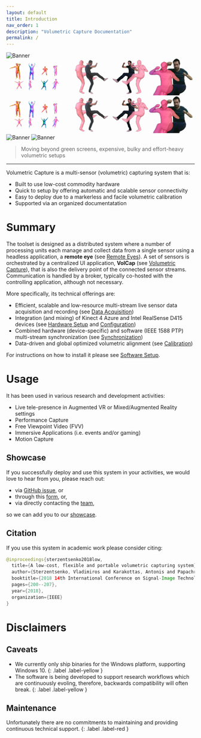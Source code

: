 ```yaml
---
layout: default
title: Introduction
nav_order: 1
description: "Volumetric Capture Documentation"
permalink: /
---
```


![Banner](/raw/master/assets/images/header.png)
![Banner](/assets/images/header.png)
![Banner](./assets/images/header.png)
![Banner](../assets/images/header.png)
![Banner](../../assets/images/header.png)
> Moving beyond green screens, expensive, bulky and effort-heavy volumetric setups
___

Volumetric Capture is a multi-sensor (volumetric) capturing system that is:
- Built to use low-cost commodity hardware
- Quick to setup by offering automatic and scalable sensor connectivity
- Easy to deploy due to a markerless and facile volumetric calibration
- Supported via an organized documentatation

# Summary
The toolset is designed as a distributed system where a number of processing units each manage and collect data from a single sensor using a headless application, a **remote eye** (see [Remote Eyes](docs/eyes.md)). 
A set of sensors is orchestrated by a centralized UI application, **VolCap** (see [Volumetric Capture](docs/volcap.md)), that is also the delivery point of the connected sensor streams.
Communication is handled by a broker, typically co-hosted with the controlling application, although not necessary.

More specifically, its technical offerings are:
- Efficient, scalable and low-resource multi-stream live sensor data acquisition and recording (see [Data Acquisition](docs/acquisition.md))
- Integration (and mixing) of Kinect 4 Azure and Intel RealSense D415 devices (see [Hardware Setup](docs/hardware/hardware.md) and [Configuration](docs/configure.md))
- Combined hardware (device-specific) and software (IEEE 1588 PTP) multi-stream synchronization (see [Synchronization](docs/synchronization.md))
- Data-driven and global optimized volumetric alignment (see [Calibration](docs/calibration.md))

For instructions on how to install it please see [Software Setup](docs/software.md).

# Usage
It has been used in various research and development activities:
- Live tele-presence in Augmented VR or Mixed/Augmented Reality settings
- Performance Capture
- Free Viewpoint Video (FVV)
- Immersive Applications (i.e. events and/or gaming)
- Motion Capture

## Showcase
If you successfully deploy and use this system in your activities, we would love to hear from you, please reach out:
- via [GitHub issue](https://github.com/VCL3D/VolumetricCapture/issues), or
- through this [form](https://docs.google.com/forms/u/0/), or,
- via directly contacting the [team](#team),

so we can add you to our [showcase](docs/showcase.md).

## Citation
If you use this system in academic work please consider citing:
```java
@inproceedings{sterzentsenko2018low,
  title={A low-cost, flexible and portable volumetric capturing system},
  author={Sterzentsenko, Vladimiros and Karakottas, Antonis and Papachristou, Alexandros and Zioulis, Nikolaos and Doumanoglou, Alexandros and Zarpalas, Dimitrios and Daras, Petros},
  booktitle={2018 14th International Conference on Signal-Image Technology \& Internet-Based Systems (SITIS)},
  pages={200--207},
  year={2018},
  organization={IEEE}
}
```

# Disclaimers

## Caveats
- We currently only ship binaries for the Windows platform, supporting Windows 10.
{: .label .label-yellow }
- The software is being developed to support research workflows which are continuously evoling, therefore, backwards compatibility will often break.
{: .label .label-yellow }

## Maintenance
Unfortunately there are no commitments to maintaining and providing continuous technical support.
{: .label .label-red }
